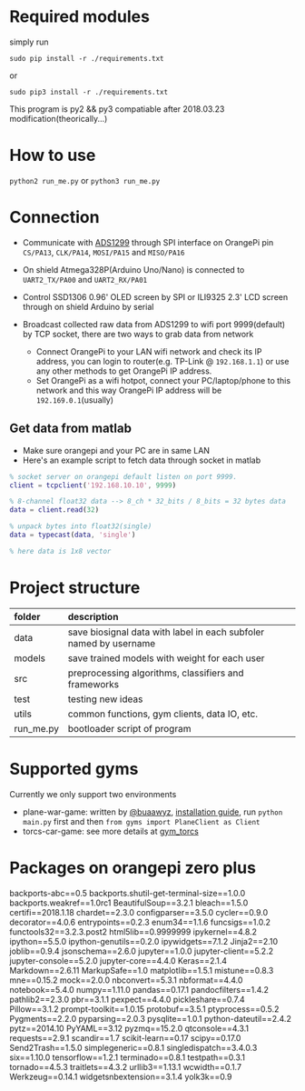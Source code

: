 # Required modules
simply run

`sudo pip install -r ./requirements.txt`

or

`sudo pip3 install -r ./requirements.txt`

This program is py2 && py3 compatiable after 2018.03.23 modification(theorically...)

# How to use
`python2 run_me.py` or `python3 run_me.py`


# Connection
- Communicate with [ADS1299](http://www.ti.com/product/ADS1299) through SPI
interface on OrangePi pin `CS/PA13`, `CLK/PA14`, `MOSI/PA15` and `MISO/PA16`

- On shield Atmega328P(Arduino Uno/Nano) is connected to `UART2_TX/PA00` and
`UART2_RX/PA01`

- Control SSD1306 0.96' OLED screen by SPI or ILI9325 2.3' LCD screen through
on shield Arduino by serial

- Broadcast collected raw data from ADS1299 to wifi port 9999(default) by TCP
socket, there are two ways to grab data from network
    - Connect OrangePi to your LAN wifi network and check its IP address, you
    can login to router(e.g. TP-Link @ `192.168.1.1`) or use any other methods
    to get OrangePi IP address.
    - Set OrangePi as a wifi hotpot, connect your PC/laptop/phone to this
    network and this way OrangePi IP address will be `192.169.0.1`(usually)


## Get data from matlab
- Make sure orangepi and your PC are in same LAN
- Here's an example script to fetch data through socket in matlab

```Matlab
% socket server on orangepi default listen on port 9999.
client = tcpclient('192.168.10.10', 9999)

% 8-channel float32 data --> 8_ch * 32_bits / 8_bits = 32 bytes data
data = client.read(32)

% unpack bytes into float32(single)
data = typecast(data, 'single')

% here data is 1x8 vector
```


# Project structure
|    folder    |    description    |
| :----------- | :---------------- |
|     data     | save biosignal data with label in each subfoler named by username |
|    models    | save trained models with weight for each user |
|     src      | preprocessing algorithms, classifiers and frameworks |
|    test      | testing new ideas |
|    utils     | common functions, gym clients, data IO, etc. |
|   run_me.py  | bootloader script of program |


# Supported gyms
Currently we only support two environments
- plane-war-game: written by [@buaawyz](https://github.com/buaawyz),
[installation guide](https://github.com/hankso/gym_plane_python),
run `python main.py` first and then `from gyms import PlaneClient as Client`
- torcs-car-game: see more details at [gym_torcs](https://github.com/ugo-nama-kun/gym_torcs)

# Packages on orangepi zero plus
backports-abc==0.5
backports.shutil-get-terminal-size==1.0.0
backports.weakref==1.0rc1
BeautifulSoup==3.2.1
bleach==1.5.0
certifi==2018.1.18
chardet==2.3.0
configparser==3.5.0
cycler==0.9.0
decorator==4.0.6
entrypoints==0.2.3
enum34==1.1.6
funcsigs==1.0.2
functools32==3.2.3.post2
html5lib==0.9999999
ipykernel==4.8.2
ipython==5.5.0
ipython-genutils==0.2.0
ipywidgets==7.1.2
Jinja2==2.10
joblib==0.9.4
jsonschema==2.6.0
jupyter==1.0.0
jupyter-client==5.2.2
jupyter-console==5.2.0
jupyter-core==4.4.0
Keras==2.1.4
Markdown==2.6.11
MarkupSafe==1.0
matplotlib==1.5.1
mistune==0.8.3
mne==0.15.2
mock==2.0.0
nbconvert==5.3.1
nbformat==4.4.0
notebook==5.4.0
numpy==1.11.0
pandas==0.17.1
pandocfilters==1.4.2
pathlib2==2.3.0
pbr==3.1.1
pexpect==4.4.0
pickleshare==0.7.4
Pillow==3.1.2
prompt-toolkit==1.0.15
protobuf==3.5.1
ptyprocess==0.5.2
Pygments==2.2.0
pyparsing==2.0.3
pysqlite==1.0.1
python-dateutil==2.4.2
pytz==2014.10
PyYAML==3.12
pyzmq==15.2.0
qtconsole==4.3.1
requests==2.9.1
scandir==1.7
scikit-learn==0.17
scipy==0.17.0
Send2Trash==1.5.0
simplegeneric==0.8.1
singledispatch==3.4.0.3
six==1.10.0
tensorflow==1.2.1
terminado==0.8.1
testpath==0.3.1
tornado==4.5.3
traitlets==4.3.2
urllib3==1.13.1
wcwidth==0.1.7
Werkzeug==0.14.1
widgetsnbextension==3.1.4
yolk3k==0.9
